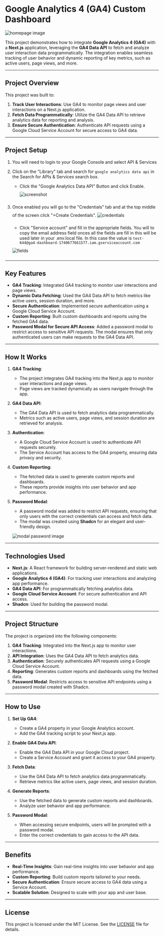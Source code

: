 # Google Analytics 4 (GA4) Custom Dashboard

![homepage image](/public/homepage.png)

This project demonstrates how to integrate **Google Analytics 4 (GA4)** with a **Next.js** application, leveraging the **GA4 Data API** to fetch and analyze user interaction data programmatically. The integration enables seamless tracking of user behavior and dynamic reporting of key metrics, such as active users, page views, and more.

---

## **Project Overview**
This project was built to:
1. **Track User Interactions**: Use GA4 to monitor page views and user interactions on a Next.js application.
2. **Fetch Data Programmatically**: Utilize the GA4 Data API to retrieve analytics data for reporting and analysis.
3. **Ensure Secure Authentication**: Authenticate API requests using a Google Cloud Service Account for secure access to GA4 data.

---
## **Project Setup**
1. You will need to login to your Google Console and select API & Services
2. Click on the "Library" tab and search for ``google analytics data api`` in the Search for APIs & Services search box.
   - Click the "Google Analytics Data API" Button and click Enable.
      <img src="public/setup/api.jpg" alt="screenshot" style="padding: 10px 0px" />

3. Once enabled you will go to the "Credentials" tab and at the top middle of the screen click "+Create Credentials".
   <img src="public/setup/createcredential.jpg" alt="credentials" style="padding: 10px 0px" />
   - Click "Service account" and fill in the appropriate fields. You will to copy the email address field onces all the fields are fill in this will be used later in your .env.local file. In this case the value is ``test-644@ga4-dashboard-1740677661577.iam.gserviceaccount.com``
   <img src="public/setup/setupaccount.png" alt="fields" style="padding: 10px 0px" />


---


## **Key Features**
- **GA4 Tracking**: Integrated GA4 tracking to monitor user interactions and page views.
- **Dynamic Data Fetching**: Used the GA4 Data API to fetch metrics like active users, session duration, and more.
- **Secure Authentication**: Implemented secure authentication using a Google Cloud Service Account.
- **Custom Reporting**: Built custom dashboards and reports using the fetched GA4 data.
- **Password Modal for Secure API Access**: Added a password modal to restrict access to sensitive API requests. The modal ensures that only authenticated users can make requests to the GA4 Data API.
---

## **How It Works**
1. **GA4 Tracking**:
   - The project integrates GA4 tracking into the Next.js app to monitor user interactions and page views.
   - Page views are tracked dynamically as users navigate through the app.

2. **GA4 Data API**:
   - The GA4 Data API is used to fetch analytics data programmatically.
   - Metrics such as active users, page views, and session duration are retrieved for analysis.

3. **Authentication**:
   - A Google Cloud Service Account is used to authenticate API requests securely.
   - The Service Account has access to the GA4 property, ensuring data privacy and security.

4. **Custom Reporting**:
   - The fetched data is used to generate custom reports and dashboards.
   - These reports provide insights into user behavior and app performance.

5. **Password Modal**:
   - A password modal was added to restrict API requests, ensuring that only users with the correct credentials can access and fetch data.
   - The modal was created using **Shadcn** for an elegant and user-friendly design.

   ![modal password image](/public/modalpassword.png)

---

## **Technologies Used**
- **Next.js**: A React framework for building server-rendered and static web applications.
- **Google Analytics 4 (GA4)**: For tracking user interactions and analyzing app performance.
- **GA4 Data API**: For programmatically fetching analytics data.
- **Google Cloud Service Account**: For secure authentication and API access.
- **Shadcn**: Used for building the password modal.

---

## **Project Structure**
The project is organized into the following components:
1. **GA4 Tracking**: Integrated into the Next.js app to monitor user interactions.
2. **API Integration**: Uses the GA4 Data API to fetch analytics data.
3. **Authentication**: Securely authenticates API requests using a Google Cloud Service Account.
4. **Reporting**: Generates custom reports and dashboards using the fetched data.
5. **Password Modal**: Restricts access to sensitive API endpoints using a password modal created with Shadcn.

---

## **How to Use**
1. **Set Up GA4**:
   - Create a GA4 property in your Google Analytics account.
   - Add the GA4 tracking script to your Next.js app.

2. **Enable GA4 Data API**:
   - Enable the GA4 Data API in your Google Cloud project.
   - Create a Service Account and grant it access to your GA4 property.

3. **Fetch Data**:
   - Use the GA4 Data API to fetch analytics data programmatically.
   - Retrieve metrics like active users, page views, and session duration.

4. **Generate Reports**:
   - Use the fetched data to generate custom reports and dashboards.
   - Analyze user behavior and app performance.

5. **Password Modal**:
   - When accessing secure endpoints, users will be prompted with a password modal.
   - Enter the correct credentials to gain access to the API data.

---

## **Benefits**
- **Real-Time Insights**: Gain real-time insights into user behavior and app performance.
- **Custom Reporting**: Build custom reports tailored to your needs.
- **Secure Authentication**: Ensure secure access to GA4 data using a Service Account.
- **Scalable Solution**: Designed to scale with your app and user base.

---

## **License**
This project is licensed under the MIT License. See the [LICENSE](LICENSE) file for details.
